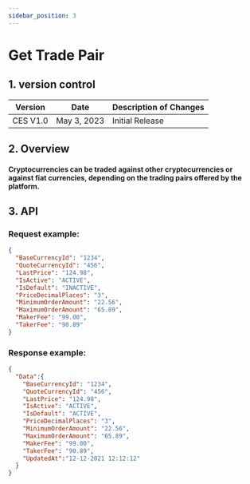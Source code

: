 ```yaml
---
sidebar_position: 3
---
```


# Get Trade Pair

## 1. version control

| Version  | Date        | Description of Changes |
| -------- | ----------- | ---------------------- |
| CES V1.0 | May 3, 2023 | Initial Release        |

## 2. Overview

#### Cryptocurrencies can be traded against other cryptocurrencies or against fiat currencies, depending on the trading pairs offered by the platform.


## 3. API

### Request example:

```json
{
  "BaseCurrencyId": "1234",
  "QuoteCurrencyId": "456",
  "LastPrice": "124.98",
  "IsActive": "ACTIVE",
  "IsDefault": "INACTIVE",
  "PriceDecimalPlaces": "3",
  "MinimumOrderAmount": "22.56",
  "MaximumOrderAmount": "65.89",
  "MakerFee": "99.00",
  "TakerFee": "90.89"
}
```
### Response example:

```json
{
  "Data":{
    "BaseCurrencyId": "1234",
    "QuoteCurrencyId": "456",
    "LastPrice": "124.98",
    "IsActive": "ACTIVE",
    "IsDefault": "ACTIVE",
    "PriceDecimalPlaces": "3",
    "MinimumOrderAmount": "22.56",
    "MaximumOrderAmount": "65.89",
    "MakerFee": "99.00",
    "TakerFee": "90.89",
    "UpdatedAt":"12-12-2021 12:12:12"
  }
}
```